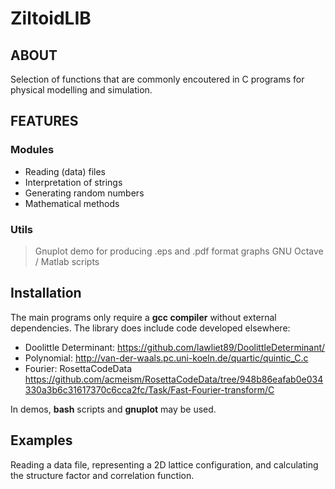 #  ZiltoidLIB

## ABOUT

Selection of functions that are commonly encoutered in C programs for physical modelling and simulation.


## FEATURES

### Modules

* Reading (data) files
* Interpretation of strings
* Generating random numbers
* Mathematical methods
  

### Utils

> Gnuplot demo for producing .eps and .pdf format graphs 
> GNU Octave / Matlab scripts


## Installation

The main programs only require a **gcc compiler** without external dependencies.
The library does include code developed elsewhere:
* Doolittle Determinant: https://github.com/lawliet89/DoolittleDeterminant/
* Polynomial:            http://van-der-waals.pc.uni-koeln.de/quartic/quintic_C.c
* Fourier:               RosettaCodeData https://github.com/acmeism/RosettaCodeData/tree/948b86eafab0e034330a3b6c31617370c6cca2fc/Task/Fast-Fourier-transform/C

In demos, **bash** scripts and **gnuplot** may be used. 


## Examples

Reading a data file, representing a 2D lattice configuration, and calculating the structure factor and correlation function.

